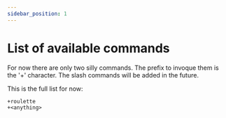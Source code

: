 ```yaml
---
sidebar_position: 1
---
```


# List of available commands

For now there are only two silly commands. The prefix to invoque them is the '+' character. The slash commands will be added in the future.

This is the full list for now:

    +roulette
    +<anything>

